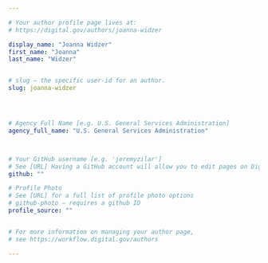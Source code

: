 ```yaml
---

# Your author profile page lives at:
# https://digital.gov/authors/joanna-widzer

display_name: "Joanna Widzer"
first_name: "Joanna"
last_name: "Widzer"


# slug — the specific user-id for an author.
slug: joanna-widzer




# Agency Full Name [e.g. U.S. General Services Administration]
agency_full_name: "U.S. General Services Administration"



# Your GitHub username [e.g. 'jeremyzilar']
# See [URL] Having a GitHub account will allow you to edit pages on DigitalGov. The image used in your GitHub account can also be used to populate your digital.gov profile photo.
github: ""

# Profile Photo
# See [URL] for a full list of profile photo options
# github-photo — requires a github ID
profile_source: ""


# For more information on managing your author page,
# see https://workflow.digital.gov/authors

---
```

